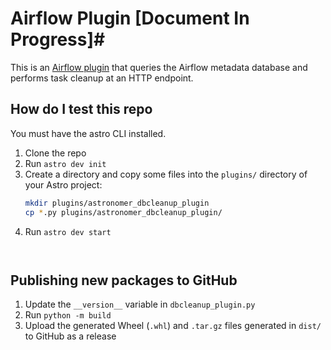 # Airflow Plugin [Document In Progress]#

This is an [Airflow plugin](https://airflow.apache.org/docs/apache-airflow/stable/plugins.html) that queries the Airflow metadata database and performs task cleanup at an HTTP endpoint.

## How do I test this repo

You must have the astro CLI installed.

1. Clone the repo
2. Run `astro dev init`
3. Create a directory and copy some files into the `plugins/` directory of your Astro project:
   ```bash
   mkdir plugins/astronomer_dbcleanup_plugin
   cp *.py plugins/astronomer_dbcleanup_plugin/
   ```
4. Run `astro dev start`
   ```


## Publishing new packages to GitHub

1. Update the `__version__` variable in `dbcleanup_plugin.py`
2. Run `python -m build`
3. Upload the generated Wheel (`.whl`) and `.tar.gz` files generated in `dist/` to GitHub as a release
